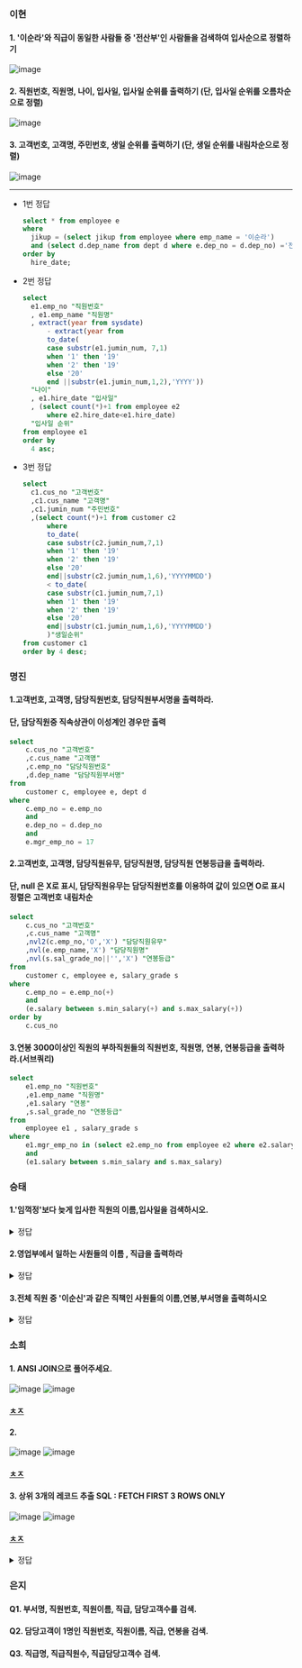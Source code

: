 ### 이현

#### 1. '이순라'와 직급이 동일한 사람들 중 '전산부'인 사람들을 검색하여 입사순으로 정렬하기
![image](https://user-images.githubusercontent.com/77269204/123015369-2d019180-d403-11eb-934a-f15c326b61b3.png)

#### 2. 직원번호, 직원명, 나이, 입사일, 입사일 순위를 출력하기 (단, 입사일 순위를 오름차순으로 정렬)
![image](https://user-images.githubusercontent.com/77269204/122936342-0a905980-d3ac-11eb-974d-9cf6a5fd5b1f.png)

#### 3. 고객번호, 고객명, 주민번호, 생일 순위를 출력하기 (단, 생일 순위를 내림차순으로 정렬)
![image](https://user-images.githubusercontent.com/77269204/122936484-27c52800-d3ac-11eb-9163-afc6c9fce9c0.png)


---
- 1번 정답
  ```sql
  select * from employee e
  where
    jikup = (select jikup from employee where emp_name = '이순라')
    and (select d.dep_name from dept d where e.dep_no = d.dep_no) ='전산부'
  order by
    hire_date;
    ```
    
- 2번 정답
  ```sql
  select
	e1.emp_no "직원번호"
	, e1.emp_name "직원명"
	, extract(year from sysdate)
		- extract(year from 
        to_date(
		case substr(e1.jumin_num, 7,1)
		when '1' then '19'
		when '2' then '19'
		else '20'
		end ||substr(e1.jumin_num,1,2),'YYYY'))
	"나이"
    , e1.hire_date "입사일"
    , (select count(*)+1 from employee e2 
        where e2.hire_date<e1.hire_date)
    "입사일 순위"
  from employee e1
  order by
    4 asc;
    ```
  
- 3번 정답
  ```sql
  select
	c1.cus_no "고객번호"
	,c1.cus_name "고객명"
	,c1.jumin_num "주민번호"
	,(select count(*)+1 from customer c2
        where 
        to_date(
        case substr(c2.jumin_num,7,1)
        when '1' then '19'
        when '2' then '19'
        else '20'
        end||substr(c2.jumin_num,1,6),'YYYYMMDD')
        < to_date(
        case substr(c1.jumin_num,7,1)
        when '1' then '19'
        when '2' then '19'
        else '20'
        end||substr(c1.jumin_num,1,6),'YYYYMMDD')
        )"생일순위"
  from customer c1
  order by 4 desc;
  ```
  
### 명진
#### 1.고객번호, 고객명, 담당직원번호, 담당직원부서명을 출력하라. 
#### 단, 담당직원중 직속상관이 이성계인 경우만 출력

```sql
select
    c.cus_no "고객번호"
    ,c.cus_name "고객명"
    ,c.emp_no "담당직원번호"
    ,d.dep_name "담당직원부서명"
from
    customer c, employee e, dept d
where
    c.emp_no = e.emp_no
    and
    e.dep_no = d.dep_no
    and
    e.mgr_emp_no = 17
```

#### 2.고객번호, 고객명, 담당직원유무, 담당직원명, 담당직원 연봉등급을 출력하라. 
#### 단, null 은 X로 표시, 담당직원유무는 담당직원번호를 이용하여 값이 있으면 O로 표시 정렬은 고객번호 내림차순

```sql
select
    c.cus_no "고객번호"
    ,c.cus_name "고객명"
    ,nvl2(c.emp_no,'O','X') "담당직원유무"
    ,nvl(e.emp_name,'X') "담당직원명"
    ,nvl(s.sal_grade_no||'','X') "연봉등급"
from
    customer c, employee e, salary_grade s
where
    c.emp_no = e.emp_no(+)
    and
    (e.salary between s.min_salary(+) and s.max_salary(+))
order by
    c.cus_no      
```

#### 3.연봉 3000이상인 직원의 부하직원들의 직원번호, 직원명, 연봉, 연봉등급을 출력하라.(서브쿼리)

```sql
select
    e1.emp_no "직원번호"
    ,e1.emp_name "직원명"
    ,e1.salary "연봉"
    ,s.sal_grade_no "연봉등급"
from
    employee e1 , salary_grade s
where
    e1.mgr_emp_no in (select e2.emp_no from employee e2 where e2.salary>=3000)
    and
    (e1.salary between s.min_salary and s.max_salary)
```

### 승태
#### 1.'임꺽정'보다 늦게 입사한 직원의 이름,입사일을 검색하시오.
   <details>
   <summary> 정답 </summary>
   <div markdown= "1">
   select
     emp_name
    ,hire_date
   from employee
   where hire_date > ( select hire_date from employee where emp_name = '임꺽정' );

   </div>
   </details>

#### 2.영업부에서 일하는 사원들의  이름 , 직급을 출력하라
   <details>
   <summary> 정답 </summary>
   <div markdown= "1">
   select
    emp_name
    ,jikup
   from employee
   where dep_no = (select dep_no from dept d where dep_name='영업부');
   </div>
   </details>

#### 3.전체 직원 중 '이순신'과 같은 직책인 사원들의 이름,연봉,부서명을 출력하시오
  <details>
   <summary> 정답 </summary>
   <div markdown= "1">
   select
    e.emp_name
    ,e.jikup
    ,e.salary
    ,d.dep_name
   from employee e , dept d
   where e.dep_no = d.dep_no
      and e.jikup in (select jikup from employee where emp_name='이순신')
   </div>
   </details>

### 소희
#### 1. ANSI JOIN으로 풀어주세요.
![image](https://user-images.githubusercontent.com/82145134/123033587-f471b000-d422-11eb-8f57-2d0c61c65c4b.png)
![image](https://user-images.githubusercontent.com/82145134/123033622-07848000-d423-11eb-82e2-7892bb3f5b26.png)

#### [ㅊㅈ](https://programmers.co.kr/learn/courses/30/lessons/59042?language=oracle)

#### 2.
![image](https://user-images.githubusercontent.com/82145134/123038981-5551b600-d42c-11eb-8400-2c9c799d6985.png)
![image](https://user-images.githubusercontent.com/82145134/123038996-5c78c400-d42c-11eb-932d-206d0cdd9a66.png)


#### [ㅊㅈ](https://programmers.co.kr/learn/courses/30/lessons/59043)

#### 3. 상위 3개의 레코드 추출 SQL : FETCH FIRST 3 ROWS ONLY
![image](https://user-images.githubusercontent.com/82145134/123040537-df9b1980-d42e-11eb-8b81-6bb4e0901c90.png)
![image](https://user-images.githubusercontent.com/82145134/123040563-ef1a6280-d42e-11eb-8d7d-f38a44cbb964.png)


#### [ㅊㅈ](https://programmers.co.kr/learn/courses/30/lessons/59044)




<details>
<summary>정답</summary>
<div markdown="1">       

  
### 1
![image](https://user-images.githubusercontent.com/82145134/123033700-21be5e00-d423-11eb-894c-31a36714c09e.png)

  
### 2
![image](https://user-images.githubusercontent.com/82145134/123039039-70242a80-d42c-11eb-8cf8-c07ec50bd0ec.png)
  
  
  
### 3
![image](https://user-images.githubusercontent.com/82145134/123040587-f80b3400-d42e-11eb-8769-fe6d73a057eb.png)

</div>
</details>

### 은지
#### Q1. 부서명, 직원번호, 직원이름, 직급, 담당고객수를 검색.

#### Q2. 담당고객이 1명인 직원번호, 직원이름, 직급, 연봉을 검색.

#### Q3. 직급명, 직급직원수, 직급담당고객수 검색.

